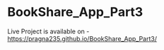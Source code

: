 # BookShare_App_Part3
Live Project is available on - https://pragna235.github.io/BookShare_App_Part3/
